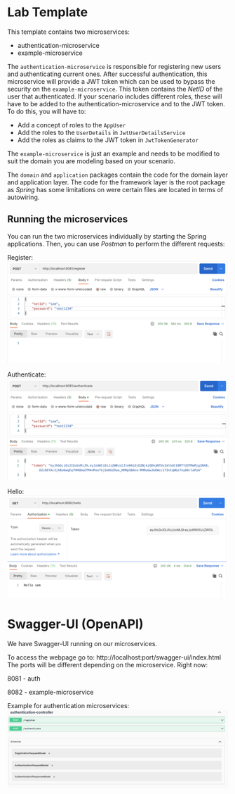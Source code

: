 # Lab Template

This template contains two microservices:
- authentication-microservice
- example-microservice

The `authentication-microservice` is responsible for registering new users and authenticating current ones. After successful authentication, this microservice will provide a JWT token which can be used to bypass the security on the `example-microservice`. This token contains the *NetID* of the user that authenticated. If your scenario includes different roles, these will have to be added to the authentication-microservice and to the JWT token. To do this, you will have to:
- Add a concept of roles to the `AppUser`
- Add the roles to the `UserDetails` in `JwtUserDetailsService`
- Add the roles as claims to the JWT token in `JwtTokenGenerator`

The `example-microservice` is just an example and needs to be modified to suit the domain you are modeling based on your scenario.

The `domain` and `application` packages contain the code for the domain layer and application layer. The code for the framework layer is the root package as *Spring* has some limitations on were certain files are located in terms of autowiring.

## Running the microservices

You can run the two microservices individually by starting the Spring applications. Then, you can use *Postman* to perform the different requests:

Register:
![image](images/register.png)

Authenticate:
![image](images/authenticate.png)

Hello:
![image](images/hello.png)

# Swagger-UI (OpenAPI)

We have Swagger-UI running on our microservices.

To access the webpage go to: http://localhost:port/swagger-ui/index.html
The ports will be different depending on the microservice.
Right now:

8081 - auth

8082 - example-microservice

Example for authentication microservices:
![image](images/swagger-ui.png)
